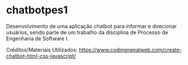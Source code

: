 # chatbotpes1
Desenvolvimento de uma aplicação chatbot para informar e direcionar usuários, sendo parte de um trabalho da disciplina de Processo de Engenharia de Software I.

Créditos/Materiais Utilizados:
https://www.codingnepalweb.com/create-chatbot-html-css-javascript/

